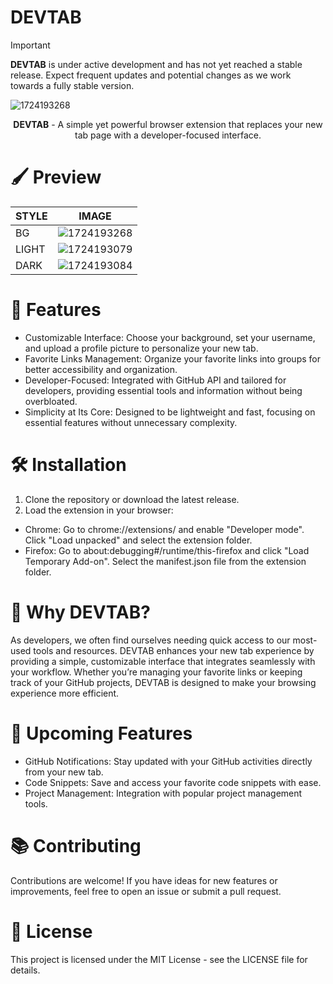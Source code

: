 # DEVTAB

> [!IMPORTANT]
> **DEVTAB** is under active development and has not yet reached a stable release. Expect frequent updates and potential changes as we work towards a fully stable version.

![1724193268](https://github.com/user-attachments/assets/0f7c6748-a93e-461d-b148-a22ac69ebdd7)

<div align="center">
  <p><strong>DEVTAB</strong> - A simple yet powerful browser extension that replaces your new tab page with a developer-focused interface.</p>
</div>

# 🖌️ Preview

| STYLE | IMAGE |
|-------|-------|
| BG    | ![1724193268](https://github.com/user-attachments/assets/0f7c6748-a93e-461d-b148-a22ac69ebdd7)|
| LIGHT |![1724193079](https://github.com/user-attachments/assets/cc4c8632-bd39-442e-8bf8-77547df9e4ca)|
| DARK  |![1724193084](https://github.com/user-attachments/assets/48222330-96f8-4418-897f-38df07f47036)|

# 🚀 Features

- Customizable Interface: Choose your background, set your username, and upload a profile picture to personalize your new tab.
- Favorite Links Management: Organize your favorite links into groups for better accessibility and organization.
- Developer-Focused: Integrated with GitHub API and tailored for developers, providing essential tools and information without being overbloated.
- Simplicity at Its Core: Designed to be lightweight and fast, focusing on essential features without unnecessary complexity.

# 🛠️ Installation

1. Clone the repository or download the latest release.
2. Load the extension in your browser:
  - Chrome: Go to chrome://extensions/ and enable "Developer mode". Click "Load unpacked" and select the extension folder.
  - Firefox: Go to about:debugging#/runtime/this-firefox and click "Load Temporary Add-on". Select the manifest.json file from the extension folder.

# 🌟 Why DEVTAB?

As developers, we often find ourselves needing quick access to our most-used tools and resources. DEVTAB enhances your new tab experience by providing a simple, customizable interface that integrates seamlessly with your workflow. Whether you’re managing your favorite links or keeping track of your GitHub projects, DEVTAB is designed to make your browsing experience more efficient.

# 🧩 Upcoming Features

- GitHub Notifications: Stay updated with your GitHub activities directly from your new tab.
- Code Snippets: Save and access your favorite code snippets with ease.
- Project Management: Integration with popular project management tools.

# 📚 Contributing
Contributions are welcome! If you have ideas for new features or improvements, feel free to open an issue or submit a pull request.

# 📄 License
This project is licensed under the MIT License - see the LICENSE file for details.

